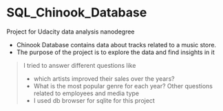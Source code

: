 # SQL_Chinook_Database
Project for Udacity data analysis nanodegree

* Chinook Database contains data about tracks related to a music store.
* The purpose of the project is to explore the data and find insights in it

> I tried to answer different questions like
> * which artists improved their sales over the years?
> * What is the most popular genre for each year?
> Other questions related to employees and media type
> * I used db browser for sqlite for this project

